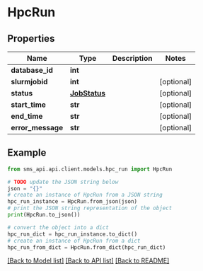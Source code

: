 # HpcRun

## Properties

| Name              | Type                          | Description | Notes      |
| ----------------- | ----------------------------- | ----------- | ---------- |
| **database_id**   | **int**                       |             |
| **slurmjobid**    | **int**                       |             | [optional] |
| **status**        | [**JobStatus**](JobStatus.md) |             | [optional] |
| **start_time**    | **str**                       |             | [optional] |
| **end_time**      | **str**                       |             | [optional] |
| **error_message** | **str**                       |             | [optional] |

## Example

```python
from sms_api.api.client.models.hpc_run import HpcRun

# TODO update the JSON string below
json = "{}"
# create an instance of HpcRun from a JSON string
hpc_run_instance = HpcRun.from_json(json)
# print the JSON string representation of the object
print(HpcRun.to_json())

# convert the object into a dict
hpc_run_dict = hpc_run_instance.to_dict()
# create an instance of HpcRun from a dict
hpc_run_from_dict = HpcRun.from_dict(hpc_run_dict)
```

[[Back to Model list]](../README.md#documentation-for-models) [[Back to API list]](../README.md#documentation-for-api-endpoints) [[Back to README]](../README.md)
